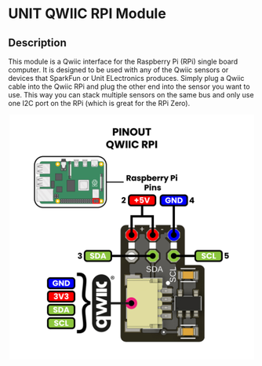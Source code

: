 # UNIT QWIIC RPI Module 


## Description

This module is a Qwiic interface for the Raspberry Pi (RPi) single board computer. It is designed to be used with any of the Qwiic sensors or devices that SparkFun or Unit ELectronics produces. Simply plug a Qwiic cable into the Qwiic RPi and plug the other end into the sensor you want to use. This way you can stack multiple sensors on the same bus and only use one I2C port on the RPi (which is great for the RPi Zero).

<p align="center">
    <img src="./hardware/resources/UE0052-Pinout-QWIIC-RPI.jpg" alt="Qwiic RPi" width="500"/>
</p>



